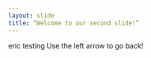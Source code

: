 ```yaml
---
layout: slide
title: “Welcome to our second slide!”
---
```

eric testing
Use the left arrow to go back!
